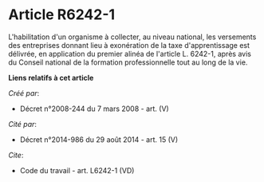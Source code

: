 # Article R6242-1

L'habilitation d'un organisme à collecter, au niveau national, les versements des entreprises donnant lieu à exonération de
la taxe d'apprentissage est délivrée, en application du premier alinéa de l'article L. 6242-1, après avis du Conseil national
de la formation professionnelle tout au long de la vie.

**Liens relatifs à cet article**

_Créé par_:

  - Décret n°2008-244 du 7 mars 2008 - art. (V)

_Cité par_:

  - Décret n°2014-986 du 29 août 2014 - art. 15 (V)

_Cite_:

  - Code du travail - art. L6242-1 (VD)
